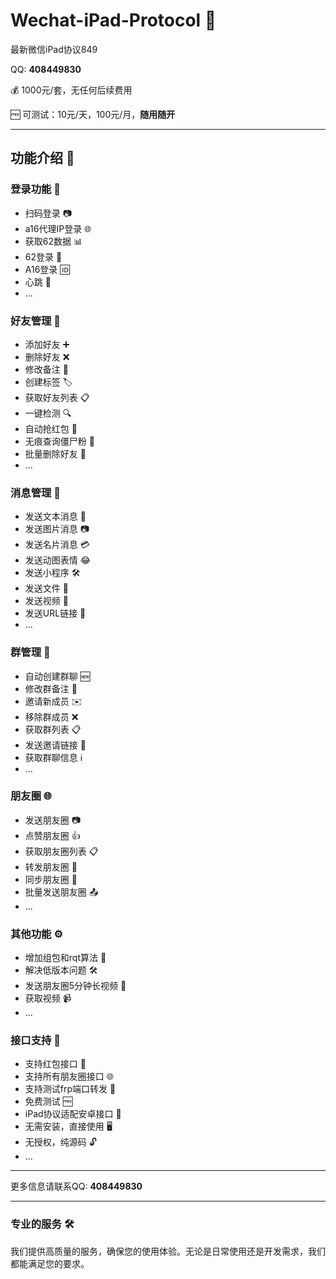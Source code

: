# Wechat-iPad-Protocol 📱

最新微信iPad协议849

QQ: **408449830**

💰 1000元/套，无任何后续费用

🆓 可测试：10元/天，100元/月，**随用随开**

---

## 功能介绍 🚀

### 登录功能 🔑
- 扫码登录 📷
- a16代理IP登录 🌐
- 获取62数据 📊
- 62登录 🔐
- A16登录 🆔
- 心跳 💓
- ...

### 好友管理 👥
- 添加好友 ➕
- 删除好友 ❌
- 修改备注 📝
- 创建标签 🏷️
- 获取好友列表 📋
- 一键检测 🔍
- 自动抢红包 🎁
- 无痕查询僵尸粉 👻
- 批量删除好友 🚮
- ...

### 消息管理 📨
- 发送文本消息 💬
- 发送图片消息 📷
- 发送名片消息 💳
- 发送动图表情 😂
- 发送小程序 🛠️
- 发送文件 📁
- 发送视频 🎥
- 发送URL链接 🔗
- ...

### 群管理 👥
- 自动创建群聊 🆕
- 修改群备注 📝
- 邀请新成员 ✉️
- 移除群成员 ❌
- 获取群列表 📋
- 发送邀请链接 🔗
- 获取群聊信息 ℹ️
- ...

### 朋友圈 🌐
- 发送朋友圈 📷
- 点赞朋友圈 👍
- 获取朋友圈列表 📋
- 转发朋友圈 🔄
- 同步朋友圈 🔄
- 批量发送朋友圈 📤
- ...

### 其他功能 ⚙️
- 增加组包和rqt算法 🔧
- 解决低版本问题 🛠️
- 发送朋友圈5分钟长视频 🎥
- 获取视频 📹
- ...

### 接口支持 🔌
- 支持红包接口 🎁
- 支持所有朋友圈接口 🌐
- 支持测试frp端口转发 🔄
- 免费测试 🆓
- iPad协议适配安卓接口 🤖
- 无需安装，直接使用 🖥️
- 无授权，纯源码 🔓
- ...

---

更多信息请联系QQ: **408449830**

---

### 专业的服务 🛠️
我们提供高质量的服务，确保您的使用体验。无论是日常使用还是开发需求，我们都能满足您的要求。
 
 
 
 
 
 
 
 
 
 
 
 
 
 
 
 
 
 
 
 
 
 
 
 
 
 
 
 
 
 
 
 
 
 
 
 
 
 
 
 
 
 
 
 
 
 
 
 
 
 
 
 
 
 
 
 
 
 
 
 
 
 
 
 
 
 
 
 
 
 
 
 
 
 
 
 
 
 
 
 
 
 
 
 
 
 
 
 
 
 
 
 
 
 
 
 
 
 
 
 
 
 
 
 
 
 
 
 
 
 
 
 
 
 
 
 
 
 
 
 
 
 
 
 
 
 
 
 
 
 
 
 
 
 
 
 
 
 
 
 
 
 
 
 
 
 
 
 
 
 
 
 
 
 
 
 
 
 
 
 
 
 
 
 
 
 
 
 
 
 
 
 
 
 
 
 
 
 
 
 
 
 
 
 
 
 
 
 
 
 
 
 
 
 
 
 
 
 
 
 
 
 
 
 
 
 
 
 
 
 
 
 
 
 
 
 
 
 
 
 
 
 
 
 
 
 
 
 
 
 
 
 
 
 
 
 
 
 
 
 
 
 
 
 
 
 
 
 
 
 
 
 
 
 
 
 
 
 
 
 
 
 
 
 
 
 
 
 
 
 
 
 
 
 
 
 
 
 
 
 
 
 
 
 
 
 
 
 
 
 
 
 
 
 
 
 
 
 
 
 
 
 
 
 
 
 
 
 
 
 
 
 
 
 
 
 
 
 
 
 
 
 
 
 
 
 
 
 
 
 
 
 
 
 
 
 
 
 
 
 
 
 
 
 
 
 
 
 
 
 
 
 
 
 
 
 
 
 
 
 
 
 
 
 
 
 
 
 
 
 
 
 
 
 
 
 
 
 
 
 
 
 
 
 
 
 
 
 
 
 
 
 
 
 
 
 
 
 
 
 
 
 
 
 
 
 
 
 
 
 
 
 
 
 
 
 
 
 
 
 
 
 
 
 
 
 
 
 
 
 
 
 
 
 
 
 
 
 
 
 
 
 
 
 
 
 
 
 
 
 
 
 
 
 
 
 
 
 
 
 
 
 
 
 
 
 
 
 
 
 
 
 
 
 
 
 
 
 
 
 
 
 
 
 
 
 
 
 
 
 
 
 
 
 
 
 
 
 
 
 
 
 
 
 
 
 
 
 
 
 
 
 
 
 
 
 
 
 
 
 
 
 
 
 
 
 
 
 
 
 
 
 
 
 
 
 
 
 
 
 
 
 
 
 
 
 
 
 
 
 
 
 
 
 
 
 
 
 
 
 
 
 
 
 
 
 
 
 
 
 
 
 
 
 
 
 
 
 
 
 
 
 
 
 
 
 
 
 
 
 
 
 
 
 
 
 
 
 
 
 
 
 
 
 
 
 
 
 
 
 
 
 
 
 
 
 
 
 
 
 
 
 
 
 
 
 
 
 
 
 
 
 
 
 
 
 
 
 
 
 
 
 
 
 
 
 
 
 
 
 
 
 
 
 
 
 
 
 
 
 
 
 
 
 
 
 
 
 
 
 
 
 
 
 
 
 
 
 
 
 
 
 
 
 
 
 
 
 

